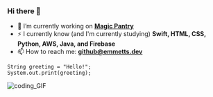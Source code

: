 ### Hi there 👋

<!--
**RealEmmettS/RealEmmettS** is a ✨ _special_ ✨ repository because its `README.md` (this file) appears on your GitHub profile.

Here are some ideas to get you started:

- 🔭 I’m currently working on ...
- 🌱 I’m currently learning ...
- 👯 I’m looking to collaborate on ...
- 🤔 I’m looking for help with ...
- 💬 Ask me about ...
- 📫 How to reach me: ...
- 😄 Pronouns: ...
- ⚡ Fun fact: ...
-->

- 🔭 I’m currently working on [**Magic Pantry**](https://github.com/RealEmmettS/Magic-Pantry)
- ⚡ I currently know (and I'm currently studying) **Swift, HTML, CSS, Python, AWS, Java, and Firebase**
- 📫 How to reach me: [**github@emmetts.dev**](mailto:github@emmetts.dev)

```
String greeting = "Hello!";    
System.out.print(greeting);
```


![coding_GIF](https://media2.giphy.com/media/xT9IgzoKnwFNmISR8I/giphy.gif?cid=ecf05e470i2h1c0fbgpxqpxq2z2jn20c63fo4u8ib8ead9jq&rid=giphy.gif)

